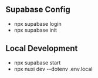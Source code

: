 ## Supabase Config

- npx supabase login
- npx supabase init

## Local Development

- npx supabase start
- npx nuxi dev --dotenv .env.local
